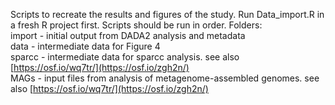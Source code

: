 Scripts to recreate the results and figures of the study. Run Data_import.R in a fresh R project first. Scripts should be run in order.
Folders:<br/>
import - initial output from DADA2 analysis and metadata<br/>
data - intermediate data for Figure 4<br/>
sparcc - intermediate data for sparcc analysis. see also [https://osf.io/wq7tr/](https://osf.io/zgh2n/)<br/>
MAGs - input files from analysis of metagenome-assembled genomes. see also [https://osf.io/wq7tr/](https://osf.io/zgh2n/)
